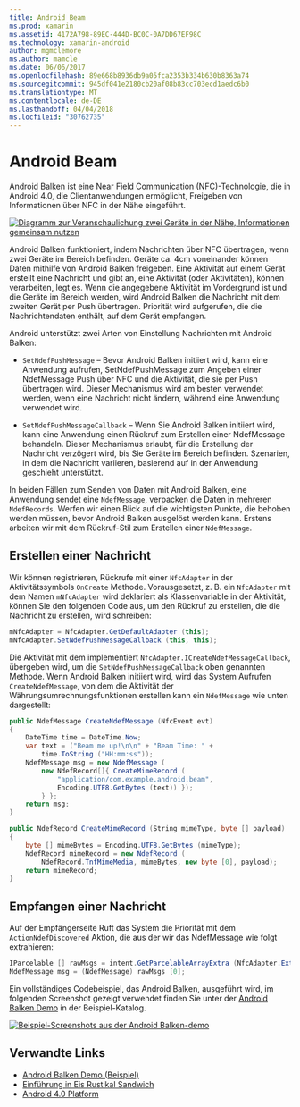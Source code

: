 ```yaml
---
title: Android Beam
ms.prod: xamarin
ms.assetid: 4172A798-89EC-444D-BC0C-0A7DD67EF98C
ms.technology: xamarin-android
author: mgmclemore
ms.author: mamcle
ms.date: 06/06/2017
ms.openlocfilehash: 89e668b8936db9a05fca2353b334b630b8363a74
ms.sourcegitcommit: 945df041e2180cb20af08b83cc703ecd1aedc6b0
ms.translationtype: MT
ms.contentlocale: de-DE
ms.lasthandoff: 04/04/2018
ms.locfileid: "30762735"
---
```

# <a name="android-beam"></a>Android Beam

Android Balken ist eine Near Field Communication (NFC)-Technologie, die in Android 4.0, die Clientanwendungen ermöglicht, Freigeben von Informationen über NFC in der Nähe eingeführt.

[![Diagramm zur Veranschaulichung zwei Geräte in der Nähe, Informationen gemeinsam nutzen](android-beam-images/androidbeam.png)](android-beam-images/androidbeam.png#lightbox)

Android Balken funktioniert, indem Nachrichten über NFC übertragen, wenn zwei Geräte im Bereich befinden. Geräte ca. 4cm voneinander können Daten mithilfe von Android Balken freigeben. Eine Aktivität auf einem Gerät erstellt eine Nachricht und gibt an, eine Aktivität (oder Aktivitäten), können verarbeiten, legt es. Wenn die angegebene Aktivität im Vordergrund ist und die Geräte im Bereich werden, wird Android Balken die Nachricht mit dem zweiten Gerät per Push übertragen. Priorität wird aufgerufen, die die Nachrichtendaten enthält, auf dem Gerät empfangen.

Android unterstützt zwei Arten von Einstellung Nachrichten mit Android Balken:

-   `SetNdefPushMessage` – Bevor Android Balken initiiert wird, kann eine Anwendung aufrufen, SetNdefPushMessage zum Angeben einer NdefMessage Push über NFC und die Aktivität, die sie per Push übertragen wird. Dieser Mechanismus wird am besten verwendet werden, wenn eine Nachricht nicht ändern, während eine Anwendung verwendet wird.

-   `SetNdefPushMessageCallback` – Wenn Sie Android Balken initiiert wird, kann eine Anwendung einen Rückruf zum Erstellen einer NdefMessage behandeln. Dieser Mechanismus erlaubt, für die Erstellung der Nachricht verzögert wird, bis Sie Geräte im Bereich befinden. Szenarien, in dem die Nachricht variieren, basierend auf in der Anwendung geschieht unterstützt.


In beiden Fällen zum Senden von Daten mit Android Balken, eine Anwendung sendet eine `NdefMessage`, verpacken die Daten in mehreren `NdefRecords`. Werfen wir einen Blick auf die wichtigsten Punkte, die behoben werden müssen, bevor Android Balken ausgelöst werden kann. Erstens arbeiten wir mit dem Rückruf-Stil zum Erstellen einer `NdefMessage`.


## <a name="creating-a-message"></a>Erstellen einer Nachricht

Wir können registrieren, Rückrufe mit einer `NfcAdapter` in der Aktivitätssymbols `OnCreate` Methode. Vorausgesetzt, z. B. ein `NfcAdapter` mit dem Namen `mNfcAdapter` wird deklariert als Klassenvariable in der Aktivität, können Sie den folgenden Code aus, um den Rückruf zu erstellen, die die Nachricht zu erstellen, wird schreiben:

```csharp
mNfcAdapter = NfcAdapter.GetDefaultAdapter (this);
mNfcAdapter.SetNdefPushMessageCallback (this, this);
```

Die Aktivität mit dem implementiert `NfcAdapter.ICreateNdefMessageCallback`, übergeben wird, um die `SetNdefPushMessageCallback` oben genannten Methode. Wenn Android Balken initiiert wird, wird das System Aufrufen `CreateNdefMessage`, von dem die Aktivität der Währungsumrechnungsfunktionen erstellen kann ein `NdefMessage` wie unten dargestellt:

```csharp
public NdefMessage CreateNdefMessage (NfcEvent evt)
{
    DateTime time = DateTime.Now;
    var text = ("Beam me up!\n\n" + "Beam Time: " +
        time.ToString ("HH:mm:ss"));
    NdefMessage msg = new NdefMessage (
        new NdefRecord[]{ CreateMimeRecord (
            "application/com.example.android.beam",
            Encoding.UTF8.GetBytes (text)) });
        } };
    return msg;
}

public NdefRecord CreateMimeRecord (String mimeType, byte [] payload)
{
    byte [] mimeBytes = Encoding.UTF8.GetBytes (mimeType);
    NdefRecord mimeRecord = new NdefRecord (
        NdefRecord.TnfMimeMedia, mimeBytes, new byte [0], payload);
    return mimeRecord;
}
```


## <a name="receiving-a-message"></a>Empfangen einer Nachricht

Auf der Empfängerseite Ruft das System die Priorität mit dem `ActionNdefDiscovered` Aktion, die aus der wir das NdefMessage wie folgt extrahieren:

```csharp
IParcelable [] rawMsgs = intent.GetParcelableArrayExtra (NfcAdapter.ExtraNdefMessages);
NdefMessage msg = (NdefMessage) rawMsgs [0];
```

Ein vollständiges Codebeispiel, das Android Balken, ausgeführt wird, im folgenden Screenshot gezeigt verwendet finden Sie unter der [Android Balken Demo](https://developer.xamarin.com/samples/monodroid/AndroidBeamDemo/) in der Beispiel-Katalog.

[![Beispiel-Screenshots aus der Android Balken-demo](android-beam-images/24.png)](android-beam-images/24.png#lightbox)



## <a name="related-links"></a>Verwandte Links

- [Android Balken Demo (Beispiel)](https://developer.xamarin.com/samples/monodroid/AndroidBeamDemo/)
- [Einführung in Eis Rustikal Sandwich](http://www.android.com/about/ice-cream-sandwich/)
- [Android 4.0 Platform](http://developer.android.com/sdk/android-4.0.html)
